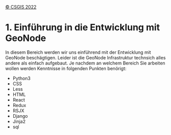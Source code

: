 <!-- the Menu -->
<link rel="stylesheet" media="all" href="../styles.css" />
<div id="logo"><a href="https://csgis.de">© CSGIS 2022</a></div>
<div id="menu"></div>
<div id="jumpMenu"></div>
<script src="../menu.js"></script>
<script src="../jumpmenu.js"></script>
<!-- the Menu -->




# 1. Einführung in die Entwicklung mit GeoNode

In diesem Bereich werden wir uns einführend mit der Entwicklung mit GeoNode beschägtigen.
Leider ist die GeoNode Infrastruktur technsich alles andere als einfach aufgebaut. Je nachdem an welchem Bereich Sie arbeiten wollen werden Kenntnisse in folgenden Punkten benörigt:

- Python3
- CSS
- Less
- HTML
- React
- Redux
- RSJX
- Django
- Jinja2
- sql
  

